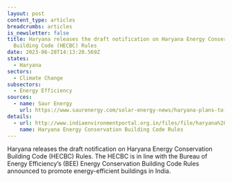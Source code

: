 ```yaml
---
layout: post
content_type: articles
breadcrumbs: articles
is_newsletter: false
title: Haryana releases the draft notification on Haryana Energy Conservation
  Building Code (HECBC) Rules
date: 2023-06-28T14:13:20.569Z
states:
  - Haryana
sectors:
  - Climate Change
subsectors:
  - Energy Efficiency
sources:
  - name: Saur Energy
    url: https://www.saurenergy.com/solar-energy-news/haryana-plans-to-make-re-installations-in-large-commercial-buildings-mandatory
details:
  - url: http://www.indiaenvironmentportal.org.in/files/file/haryana%20energy%20conservation%20building%20code%20rules%202022.pdf
    name: Haryana Energy Conservation Building Code Rules
---
```

Haryana releases the draft notification on Haryana Energy Conservation Building Code (HECBC) Rules. The HECBC is in line with the Bureau of Energy Efficiency’s (BEE) Energy Conservation Building Code Rules announced to promote energy-efficient buildings in India.
